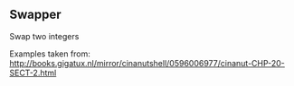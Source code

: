 Swapper
---------

Swap two integers

Examples taken from:
 http://books.gigatux.nl/mirror/cinanutshell/0596006977/cinanut-CHP-20-SECT-2.html
